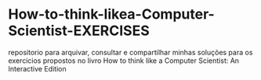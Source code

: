 # How-to-think-likea-Computer-Scientist-EXERCISES
repositorio para arquivar, consultar e compartilhar minhas soluções para os exercicios propostos no livro How to think like a Computer Scientist: An Interactive Edition
